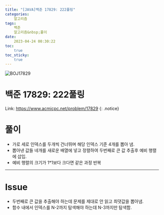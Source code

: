 ```yaml
---
title: "[JAVA]백준 17829: 222풀링"
categories:
    알고리즘
tags:
    백준
    알고리즘&nbsp;풀이
date:
    2023-04-24 00:30:22
toc:
    true
toc_sticky:
    true
---
```

![BOJ17829](https://user-images.githubusercontent.com/77597885/233847663-26a4ff49-5115-45ce-b32a-cbb453928b1b.png)



# 백준 17829: 222풀링
Link: <https://www.acmicpc.net/problem/17829>
{: .notice}


# 풀이
* 가로 세로 인덱스를 두개씩 건너뛰며 해당 인덱스 기준 4개를 뽑아 냄.
* 뽑아낸 값들 네개를 새로운 배열에 넣고 정렬하여 두번째로 큰 값 추출후 예비 행렬에 삽입.
* 예비 행렬의 크기가 1*1보다 크다면 같은 과정 반복  

<script src="https://gist.github.com/cuzzzu1318/ce0818880fa3db58d523f683f3dd7f65.js"></script>
***

# Issue

* 두번째로 큰 값을 추출해야 하는데 문제를 제대로 안 읽고 최댓값을 뽑아냄. 
* 함수 내에서 인덱스를 N-2까지 탐색해야 하는데 N-3까지만 탐색함.